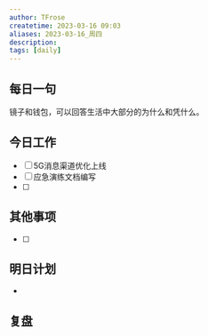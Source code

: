 ```yaml
---
author: TFrose
createtime: 2023-03-16 09:03
aliases: 2023-03-16_周四
description:
tags: [daily]
---
```


## 每日一句
镜子和钱包，可以回答生活中大部分的为什么和凭什么。

## 今日工作
- [ ] 5G消息渠道优化上线
- [ ] 应急演练文档编写
- [ ] 

## 其他事项
- [ ] 

## 明日计划
- 

## 复盘

